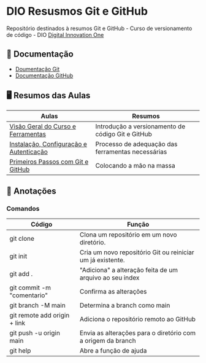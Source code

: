 
# DIO Resusmos Git e GitHub

Repositório destinados à resumos Git e GitHub - Curso de versionamento de código - DIO
[Digital Innovation One](https://web.dio.me/)

## 📖 Documentação
- [Doumentação Git](https://git-scm.com/doc)
- [Documentação GitHub](https://docs.github.com/pt)

## 🖥️ Resumos das Aulas
| Aulas |Resumos |
|-------|---------|
|[Visão Geral do Curso e Ferramentas](https://web.dio.me/course/versionamento-de-codigo-com-git-e-github/learning/f3cbaa66-efbd-4c25-842e-2069c188c066?back=/track/coding-the-future-xp-full-stack-developer&tab=undefined&moduleId=undefined) | Introdução a versionamento de código Git e GitHub|
|[Instalação, Configuração e Autenticação](https://web.dio.me/course/versionamento-de-codigo-com-git-e-github/learning/c8d73362-9038-4259-af4c-30dcc5551afe?back=/track/coding-the-future-xp-full-stack-developer&tab=undefined&moduleId=undefined)| Processo de adequação das ferramentas necessárias|
|[Primeiros Passos com Git e GitHub](https://web.dio.me/course/versionamento-de-codigo-com-git-e-github/learning/599dd3dd-d189-474f-a55c-22f37b4472da?back=/track/coding-the-future-xp-full-stack-developer&tab=undefined&moduleId=undefined)|Colocando a mão na massa|

## 📝 Anotações
### Comandos
| Código | Função |
|--------|--------|
|git clone|Clona um repositório em um novo diretório.|
|git init|Cria um novo repositório Git ou reiniciar um já existente.|
|git add .|"Adiciona" a alteração feita de um arquivo ao seu index|
|git commit -m "comentario"|Confirma as alterações|
|git branch -M main|Determina a branch como main|
|git remote add origin + link| Adiciona o repositório remoto ao GitHub|
|git push -u origin main|Envia as alterações para o diretório com a origem da branch|
|git help|Abre a função de ajuda|